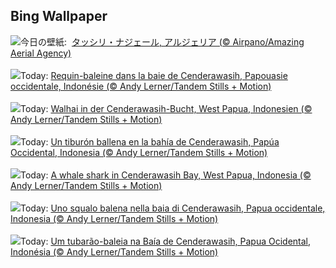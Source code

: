 ## Bing Wallpaper
![](https://www.bing.com/th?id=OHR.DjanetAlgeria_JA-JP6784692273_UHD.jpg&w=1000)今日の壁紙: &nbsp;[タッシリ・ナジェール, アルジェリア (© Airpano/Amazing Aerial Agency)](https://www.bing.com/th?id=OHR.DjanetAlgeria_JA-JP6784692273_UHD.jpg)
<br><br/>
![](https://www.bing.com/th?id=OHR.WhaleSharkDay_FR-FR7922497271_UHD.jpg&w=1000)Today: [Requin-baleine dans la baie de Cenderawasih, Papouasie occidentale, Indonésie (© Andy Lerner/Tandem Stills + Motion)](https://www.bing.com/th?id=OHR.WhaleSharkDay_FR-FR7922497271_UHD.jpg)
<br><br/>
![](https://www.bing.com/th?id=OHR.WhaleSharkDay_DE-DE9045925984_UHD.jpg&w=1000)Today: [Walhai in der Cenderawasih-Bucht, West Papua, Indonesien (© Andy Lerner/Tandem Stills + Motion)](https://www.bing.com/th?id=OHR.WhaleSharkDay_DE-DE9045925984_UHD.jpg)
<br><br/>
![](https://www.bing.com/th?id=OHR.WhaleSharkDay_ES-ES3843560533_UHD.jpg&w=1000)Today: [Un tiburón ballena en la bahía de Cenderawasih, Papúa Occidental, Indonesia (© Andy Lerner/Tandem Stills + Motion)](https://www.bing.com/th?id=OHR.WhaleSharkDay_ES-ES3843560533_UHD.jpg)
<br><br/>
![](https://www.bing.com/th?id=OHR.WhaleSharkDay_EN-GB4536568745_UHD.jpg&w=1000)Today: [A whale shark in Cenderawasih Bay, West Papua, Indonesia (© Andy Lerner/Tandem Stills + Motion)](https://www.bing.com/th?id=OHR.WhaleSharkDay_EN-GB4536568745_UHD.jpg)
<br><br/>
![](https://www.bing.com/th?id=OHR.WhaleSharkDay_IT-IT1918299181_UHD.jpg&w=1000)Today: [Uno squalo balena nella baia di Cenderawasih, Papua occidentale, Indonesia (© Andy Lerner/Tandem Stills + Motion)](https://www.bing.com/th?id=OHR.WhaleSharkDay_IT-IT1918299181_UHD.jpg)
<br><br/>
![](https://www.bing.com/th?id=OHR.WhaleSharkDay_PT-BR4441364252_UHD.jpg&w=1000)Today: [Um tubarão-baleia na Baía de Cenderawasih, Papua Ocidental, Indonésia (© Andy Lerner/Tandem Stills + Motion)](https://www.bing.com/th?id=OHR.WhaleSharkDay_PT-BR4441364252_UHD.jpg)
<br><br/>
